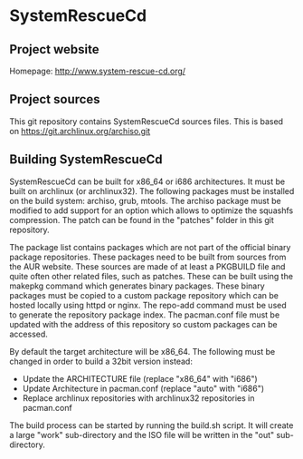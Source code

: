 # SystemRescueCd

## Project website
Homepage: http://www.system-rescue-cd.org/

## Project sources
This git repository contains SystemRescueCd sources files. This is based on
https://git.archlinux.org/archiso.git

## Building SystemRescueCd
SystemRescueCd can be built for x86_64 or i686 architectures. It must be built
on archlinux (or archlinux32). The following packages must be installed on the
build system: archiso, grub, mtools. The archiso package must be modified to add
support for an option which allows to optimize the squashfs compression. The
patch can be found in the "patches" folder in this git repository.

The package list contains packages which are not part of the official binary
package repositories. These packages need to be built from sources from the AUR
website. These sources are made of at least a PKGBUILD file and quite often
other related files, such as patches. These can be built using the makepkg
command which generates binary packages. These binary packages must be copied to
a custom package repository which can be hosted locally using httpd or nginx.
The repo-add command must be used to generate the repository package index.
The pacman.conf file must be updated with the address of this repository so
custom packages can be accessed.

By default the target architecture will be x86_64. The following must be changed
in order to build a 32bit version instead:
* Update the ARCHITECTURE file (replace "x86_64" with "i686")
* Update Architecture in pacman.conf (replace "auto" with "i686")
* Replace archlinux repositories with archlinux32 repositories in pacman.conf

The build process can be started by running the build.sh script. It will create
a large "work" sub-directory and the ISO file will be written in the "out"
sub-directory.
